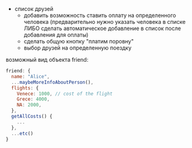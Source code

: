 - список друзей
  - добавить возможность ставить оплату на определенного человека (предварительно нужно указать человека в списке ЛИБО сделать автоматическое добавление в список после добавления для оплаты)
  - сделать общую кнопку "платим поровну"
  - выбор друзей на определенную поездку

 возможный вид объекта friend:
```js
friend: {
  name: "Alice",
  ...maybeMoreInfoAboutPerson(),
  flights: {
    Venece: 1000, // cost of the flight
    Grece: 4000,
    NA: 2000,
  },
  getAllCosts() {
    ...
  },
  ...etc()
}
```
